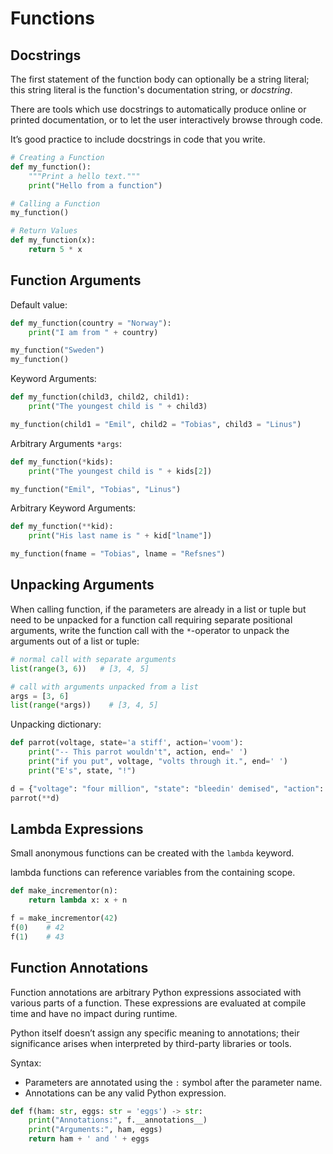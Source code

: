 # Functions

## Docstrings

The first statement of the function body can optionally be a string literal; this string literal is the function's documentation string, or *docstring*.

There are tools which use docstrings to automatically produce online or printed documentation, or to let the user interactively browse through code.

It’s good practice to include docstrings in code that you write.

```py
# Creating a Function
def my_function():
    """Print a hello text."""
    print("Hello from a function")

# Calling a Function
my_function()

# Return Values
def my_function(x):
    return 5 * x
```


## Function Arguments

Default value:
```py
def my_function(country = "Norway"):
    print("I am from " + country)

my_function("Sweden")
my_function()
```

Keyword Arguments:

```py
def my_function(child3, child2, child1):
    print("The youngest child is " + child3)

my_function(child1 = "Emil", child2 = "Tobias", child3 = "Linus")
```


Arbitrary Arguments `*args`:

```py
def my_function(*kids):
    print("The youngest child is " + kids[2])

my_function("Emil", "Tobias", "Linus")
```


Arbitrary Keyword Arguments:

```py
def my_function(**kid):
    print("His last name is " + kid["lname"])

my_function(fname = "Tobias", lname = "Refsnes")
```


## Unpacking Arguments

When calling function, if the parameters are already in a list or tuple but need to be unpacked for a function call requiring separate positional arguments, write the function call with the `*`-operator to unpack the arguments out of a list or tuple:

```py
# normal call with separate arguments
list(range(3, 6))   # [3, 4, 5]

# call with arguments unpacked from a list
args = [3, 6]
list(range(*args))    # [3, 4, 5]
```

Unpacking dictionary:

```py
def parrot(voltage, state='a stiff', action='voom'):
    print("-- This parrot wouldn't", action, end=' ')
    print("if you put", voltage, "volts through it.", end=' ')
    print("E's", state, "!")

d = {"voltage": "four million", "state": "bleedin' demised", "action": "VOOM"}
parrot(**d)
```


## Lambda Expressions

Small anonymous functions can be created with the `lambda` keyword. 

lambda functions can reference variables from the containing scope.

```py
def make_incrementor(n):
    return lambda x: x + n

f = make_incrementor(42)
f(0)    # 42
f(1)    # 43
```


## Function Annotations

Function annotations are arbitrary Python expressions associated with various parts of a function. These expressions are evaluated at compile time and have no impact during runtime.

Python itself doesn’t assign any specific meaning to annotations; their significance arises when interpreted by third-party libraries or tools.

Syntax:
- Parameters are annotated using the `:` symbol after the parameter name.
- Annotations can be any valid Python expression.

```py
def f(ham: str, eggs: str = 'eggs') -> str:
    print("Annotations:", f.__annotations__)
    print("Arguments:", ham, eggs)
    return ham + ' and ' + eggs
```
